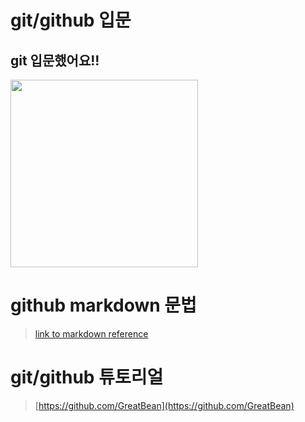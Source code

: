 # git/github 입문
## git 입문했어요!!
<img src="https://octodex.github.com/images/welcometocat.png" height="300">

# github markdown 문법
>[link to markdown reference](https://guides.github.com/features/mastering-markdown/)



 
# git/github 튜토리얼
>[https://github.com/GreatBean](https://github.com/GreatBean)
